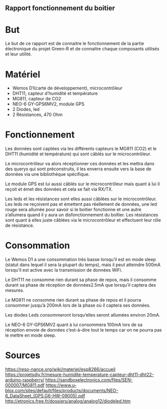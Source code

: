 ## Rapport fonctionnement du boitier

# But 
Le but de ce rapport est de connaitre le fonctionnement de la partie électronique du projet Green-R et de connaitre chaque composants utilisés et leur utilité. 
# Matériel 
-	Wemos D1(carte de développement), microcontrôleur 
-	DHT11, capteur d’humidité et température
-	MG811, capteur de CO2
-	NEO-6 GY-GPS6MV2, module GPS
-	2 Diodes, led
-	2 Résistances, 470 Ohm
# Fonctionnement
Les données sont captées via les différents capteurs le MG811 (CO2) et le DHT11 (humidité et température) qui sont câblés sur le microcontrôleur. 

Le microcontrôleur va alors réceptionner ces données et les mettra dans des querys qui sont préconstruits, il les enverra ensuite vers la base de données via une bibliothèque spécifique. 

Le module GPS est lui aussi câblés sur le microcontrôleur mais quant à lui il reçoit et émet des données et cela se fait via RX/TX. 

Les leds et les résistances sont elles aussi câblées sur le microcontrôleur. Les leds ne reçoivent pas et émettent pas réellement de données, une led rouge sera allumée pour savoir si le boitier fonctionne et une autre s’allumera quand il y aura un disfonctionnement du boîtier. Les résistances sont quant à elles juste câblées via le microcontrôleur et effectuent leur rôle de résistance. 
# Consommation 

Le Wemos D1 a une consommation très basse lorsqu’il est en mode sleep (statut dans lequel il sera la plupart du temps), mais il peut atteindre 500mA lorsqu’il est active avec la transmission de données WiFi. 

Le DHT11 ne consomme rien durant sa phase de repos, mais il consomme durant sa phase de réception de données2.5mA que lorsqu’il captera des mesures. 

Le MG811 ne consomme rien durant sa phase de repos et il pourra consommer jusqu’à 200mA lors de la phase où il captera ses données.

Les diodes Leds consommeront lorsqu’elles seront allumées environ 20mA.

Le NEO-6 GY-GPS6MV2 quant à lui consommera 100mA lors de sa réception envoie de données c’est-à-dire tout le temps car on ne pourra pas le mettre en mode sleep.


# Sources
https://reso-nance.org/wiki/materiel/esp8266/accueil
https://projetsdiy.fr/mesure-humidite-temperature-capteur-dht11-dht22-arduino-raspberry/
https://sandboxelectronics.com/files/SEN-000007/MG811.pdf
https://www.u-blox.com/sites/default/files/products/documents/NEO-6_DataSheet_(GPS.G6-HW-09005).pdf
http://etronics.free.fr/dossiers/analog/analog12/diodeled.htm

